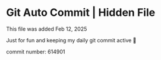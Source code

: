 # Git Auto Commit | Hidden File

This file was added Feb 12, 2025

Just for fun and keeping my daily git commit active 🤪

commit number: 614901

